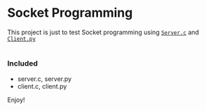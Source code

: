 # Socket Programming

This project is just to test Socket programming using [`Server.c`][SERVER_C] and [`Client.py`][CLIENT_PY]

#

### Included
- server.c, server.py
- client.c, client.py


Enjoy!

[SERVER_C]: https://www.geeksforgeeks.org/socket-programming-cc/
[CLIENT_PY]: https://www.geeksforgeeks.org/socket-programming-python/